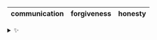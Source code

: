| communication | forgiveness | honesty |
| :-----------: | :---------: | :-----: |

<details>
  <summary>✨</summary>
  These words are chosen at random each day. New words will appear here tomorrow morning.
</details>